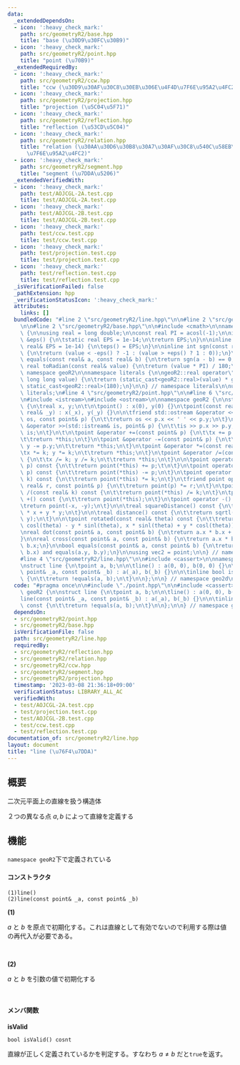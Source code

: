 ```yaml
---
data:
  _extendedDependsOn:
  - icon: ':heavy_check_mark:'
    path: src/geometryR2/base.hpp
    title: "base (\u30D9\u30FC\u30B9)"
  - icon: ':heavy_check_mark:'
    path: src/geometryR2/point.hpp
    title: "point (\u70B9)"
  _extendedRequiredBy:
  - icon: ':heavy_check_mark:'
    path: src/geometryR2/ccw.hpp
    title: "ccw (\u30D9\u30AF\u30C8\u30EB\u306E\u4F4D\u7F6E\u95A2\u4FC2)"
  - icon: ':heavy_check_mark:'
    path: src/geometryR2/projection.hpp
    title: "projection (\u5C04\u5F71)"
  - icon: ':heavy_check_mark:'
    path: src/geometryR2/reflection.hpp
    title: "reflection (\u53CD\u5C04)"
  - icon: ':heavy_check_mark:'
    path: src/geometryR2/relation.hpp
    title: "relation (\u30AA\u30D6\u30B8\u30A7\u30AF\u30C8\u540C\u58EB\u306E\u4F4D\
      \u7F6E\u95A2\u4FC2)"
  - icon: ':heavy_check_mark:'
    path: src/geometryR2/segment.hpp
    title: "segment (\u7DDA\u5206)"
  _extendedVerifiedWith:
  - icon: ':heavy_check_mark:'
    path: test/AOJCGL-2A.test.cpp
    title: test/AOJCGL-2A.test.cpp
  - icon: ':heavy_check_mark:'
    path: test/AOJCGL-2B.test.cpp
    title: test/AOJCGL-2B.test.cpp
  - icon: ':heavy_check_mark:'
    path: test/ccw.test.cpp
    title: test/ccw.test.cpp
  - icon: ':heavy_check_mark:'
    path: test/projection.test.cpp
    title: test/projection.test.cpp
  - icon: ':heavy_check_mark:'
    path: test/reflection.test.cpp
    title: test/reflection.test.cpp
  _isVerificationFailed: false
  _pathExtension: hpp
  _verificationStatusIcon: ':heavy_check_mark:'
  attributes:
    links: []
  bundledCode: "#line 2 \"src/geometryR2/line.hpp\"\n\n#line 2 \"src/geometryR2/point.hpp\"\
    \n\n#line 2 \"src/geometryR2/base.hpp\"\n\n#include <cmath>\n\nnamespace geoR2\
    \ {\n\nusing real = long double;\n\nconst real PI = acosl(-1);\n\ninline real\
    \ &eps() {\n\tstatic real EPS = 1e-14;\n\treturn EPS;\n}\n\ninline void setEps(const\
    \ real& EPS = 1e-14) {\n\teps() = EPS;\n}\n\ninline int sgn(const real& value)\
    \ {\n\treturn (value < -eps() ? -1 : (value > +eps() ? 1 : 0));\n}\n\ninline bool\
    \ equals(const real& a, const real& b) {\n\treturn sgn(a - b) == 0;\n}\n\ninline\
    \ real toRadian(const real& value) {\n\treturn (value * PI) / 180;\n}\n\n} //\
    \ namespace geoR2\n\nnamespace literals {\n\ngeoR2::real operator\"\" _rad(unsigned\
    \ long long value) {\n\treturn (static_cast<geoR2::real>(value) * geoR2::PI) /\
    \ static_cast<geoR2::real>(180);\n}\n\n} // namespace literals\n\nusing namespace\
    \ literals;\n#line 4 \"src/geometryR2/point.hpp\"\n\n#line 6 \"src/geometryR2/point.hpp\"\
    \n#include <istream>\n#include <ostream>\n\nnamespace geoR2 {\n\nstruct point\
    \ {\n\treal x, y;\n\t\n\tpoint() : x(0), y(0) {}\n\tpoint(const real& _x, const\
    \ real& _y) : x(_x), y(_y) {}\n\n\tfriend std::ostream &operator <<(std::ostream&\
    \ os, const point& p) {\n\t\treturn os << p.x << ' ' << p.y;\n\t}\n\tfriend std::istream\
    \ &operator >>(std::istream& is, point& p) {\n\t\tis >> p.x >> p.y;\n\t\treturn\
    \ is;\n\t}\n\t\n\tpoint &operator +=(const point& p) {\n\t\tx += p.x; y += p.y;\n\
    \t\treturn *this;\n\t}\n\tpoint &operator -=(const point& p) {\n\t\tx -= p.x;\
    \ y -= p.y;\n\t\treturn *this;\n\t}\n\tpoint &operator *=(const real& k) {\n\t\
    \tx *= k; y *= k;\n\t\treturn *this;\n\t}\n\tpoint &operator /=(const real& k)\
    \ {\n\t\tx /= k; y /= k;\n\t\treturn *this;\n\t}\n\n\tpoint operator +(const point&\
    \ p) const {\n\t\treturn point(*this) += p;\t\n\t}\n\tpoint operator -(const point&\
    \ p) const {\n\t\treturn point(*this) -= p;\n\t}\n\tpoint operator *(const real&\
    \ k) const {\n\t\treturn point(*this) *= k;\n\t}\n\tfriend point operator *(const\
    \ real& r, const point& p) {\n\t\treturn point(p) *= r;\n\t}\n\tpoint operator\
    \ /(const real& k) const {\n\t\treturn point(*this) /= k;\n\t}\n\tpoint operator\
    \ +() const {\n\t\treturn point(*this);\n\t}\n\tpoint operator -() const {\n\t\
    \treturn point(-x, -y);\n\t}\n\n\treal squareDistance() const {\n\t\treturn x\
    \ * x + y * y;\n\t}\n\n\treal distance() const {\n\t\treturn sqrtl(x * x + y +\
    \ y);\n\t}\n\n\tpoint rotated(const real& theta) const {\n\t\treturn point(x *\
    \ cosl(theta) - y * sinl(theta), x * sinl(theta) + y * cosl(theta));\n\t}\n};\n\
    \nreal dot(const point& a, const point& b) {\n\treturn a.x * b.x + a.y * b.y;\n\
    }\n\nreal cross(const point& a, const point& b) {\n\treturn a.x * b.y - a.y *\
    \ b.x;\n}\n\nbool equals(const point& a, const point& b) {\n\treturn equals(a.x,\
    \ b.x) and equals(a.y, b.y);\n}\n\nusing vec2 = point;\n\n} // namespace geoR2\n\
    #line 4 \"src/geometryR2/line.hpp\"\n\n#include <cassert>\n\nnamespace geoR2 {\n\
    \nstruct line {\n\tpoint a, b;\n\n\tline() : a(0, 0), b(0, 0) {}\n\tline(const\
    \ point& _a, const point& _b) : a(_a), b(_b) {}\n\n\tinline bool isValid() const\
    \ {\n\t\treturn !equals(a, b);\n\t}\n\n};\n\n} // namespace geo2d\n"
  code: "#pragma once\n\n#include \"./point.hpp\"\n\n#include <cassert>\n\nnamespace\
    \ geoR2 {\n\nstruct line {\n\tpoint a, b;\n\n\tline() : a(0, 0), b(0, 0) {}\n\t\
    line(const point& _a, const point& _b) : a(_a), b(_b) {}\n\n\tinline bool isValid()\
    \ const {\n\t\treturn !equals(a, b);\n\t}\n\n};\n\n} // namespace geo2d\n"
  dependsOn:
  - src/geometryR2/point.hpp
  - src/geometryR2/base.hpp
  isVerificationFile: false
  path: src/geometryR2/line.hpp
  requiredBy:
  - src/geometryR2/reflection.hpp
  - src/geometryR2/relation.hpp
  - src/geometryR2/ccw.hpp
  - src/geometryR2/segment.hpp
  - src/geometryR2/projection.hpp
  timestamp: '2023-03-08 21:36:18+09:00'
  verificationStatus: LIBRARY_ALL_AC
  verifiedWith:
  - test/AOJCGL-2A.test.cpp
  - test/projection.test.cpp
  - test/AOJCGL-2B.test.cpp
  - test/ccw.test.cpp
  - test/reflection.test.cpp
documentation_of: src/geometryR2/line.hpp
layout: document
title: "line (\u76F4\u7DDA)"
---
```


## 概要

二次元平面上の直線を扱う構造体

２つの異なる点 $a, b$ によって直線を定義する

## 機能

`namespace geoR2`下で定義されている

#### コンストラクタ
```
(1)line()
(2)line(const point& _a, const point& _b)
```

**(1)**

$a$ と $b$ を原点で初期化する。これは直線として有効でないので利用する際は値の再代入が必要である。

<br />

**(2)**

$a$ と $b$ を引数の値で初期化する

<br />

#### メンバ関数

**isValid**
```
bool isValid() cosnt
```

直線が正しく定義されているかを判定する。すなわち $a\ne b$ だと`true`を返す。
